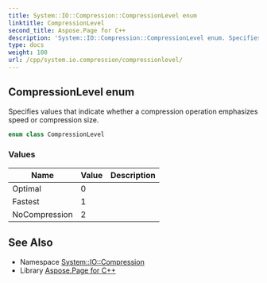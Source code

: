 ```yaml
---
title: System::IO::Compression::CompressionLevel enum
linktitle: CompressionLevel
second_title: Aspose.Page for C++
description: 'System::IO::Compression::CompressionLevel enum. Specifies values that indicate whether a compression operation emphasizes speed or compression size in C++.'
type: docs
weight: 100
url: /cpp/system.io.compression/compressionlevel/
---
```

## CompressionLevel enum


Specifies values that indicate whether a compression operation emphasizes speed or compression size.

```cpp
enum class CompressionLevel
```

### Values

| Name | Value | Description |
| --- | --- | --- |
| Optimal | 0 |  |
| Fastest | 1 |  |
| NoCompression | 2 |  |

## See Also

* Namespace [System::IO::Compression](../)
* Library [Aspose.Page for C++](../../)
